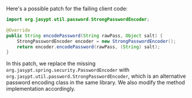 Here's a possible patch for the failing client code:

```java
import org.jasypt.util.password.StrongPasswordEncoder;

@Override
public String encodePassword(String rawPass, Object salt) {
    StrongPasswordEncoder encoder = new StrongPasswordEncoder();
    return encoder.encodePassword(rawPass, (String) salt);
}
```

In this patch, we replace the missing `org.jasypt.spring.security.PasswordEncoder` with `org.jasypt.util.password.StrongPasswordEncoder`, which is an alternative password encoding class in the same library. We also modify the method implementation accordingly.